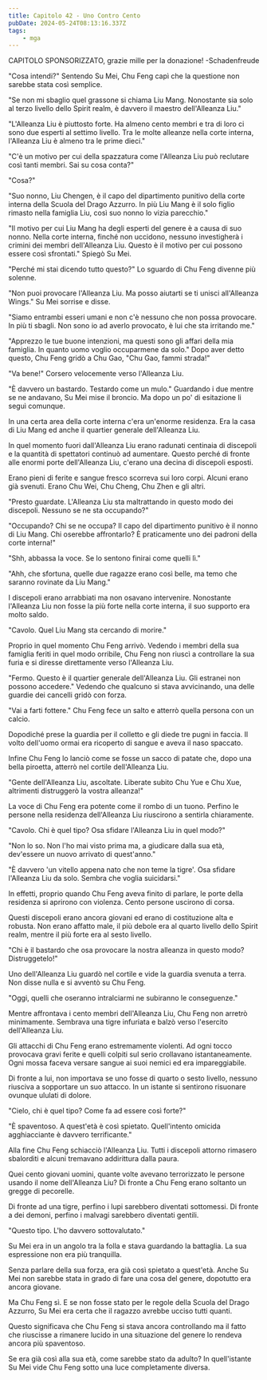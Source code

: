 ```yaml
---
title: Capitolo 42 - Uno Contro Cento
pubDate: 2024-05-24T08:13:16.337Z
tags:
    - mga
---
```



CAPITOLO SPONSORIZZATO, grazie mille per la donazione!
-Schadenfreude


"Cosa intendi?" Sentendo Su Mei, Chu Feng capì che la questione non sarebbe stata così semplice.


"Se non mi sbaglio quel grassone si chiama Liu Mang. Nonostante sia solo al terzo livello dello Spirit realm, è davvero il maestro dell'Alleanza Liu."


"L'Alleanza Liu è piuttosto forte. Ha almeno cento membri e tra di loro ci sono due esperti al settimo livello. Tra le molte alleanze nella corte interna, l'Alleanza Liu è almeno tra le prime dieci."


"C'è un motivo per cui della spazzatura come l'Alleanza Liu può reclutare così tanti membri. Sai su cosa conta?"


"Cosa?"


"Suo nonno, Liu Chengen, è il capo del dipartimento punitivo della corte interna della Scuola del Drago Azzurro. In più Liu Mang è il solo figlio rimasto nella famiglia Liu, così suo nonno lo vizia parecchio."


"Il motivo per cui Liu Mang ha degli esperti del genere è a causa di suo nonno. Nella corte interna, finché non uccidono, nessuno investigherà i crimini dei membri dell'Alleanza Liu. Questo è il motivo per cui possono essere così sfrontati." Spiegò Su Mei.


"Perché mi stai dicendo tutto questo?" Lo sguardo di Chu Feng divenne più solenne.


"Non puoi provocare l'Alleanza Liu. Ma posso aiutarti se ti unisci all'Alleanza Wings." Su Mei sorrise e disse.


"Siamo entrambi esseri umani e non c'è nessuno che non possa provocare. In più ti sbagli. Non sono io ad averlo provocato, è lui che sta irritando me."


"Apprezzo le tue buone intenzioni, ma questi sono gli affari della mia famiglia. In quanto uomo voglio occuparmene da solo." Dopo aver detto questo, Chu Feng gridò a Chu Gao, "Chu Gao, fammi strada!"


"Va bene!" Corsero velocemente verso l'Alleanza Liu.


"È davvero un bastardo. Testardo come un mulo." Guardando i due mentre se ne andavano, Su Mei mise il broncio. Ma dopo un po' di esitazione li seguì comunque.


In una certa area della corte interna c'era un'enorme residenza. Era la casa di Liu Mang ed anche il quartier generale dell'Alleanza Liu.


In quel momento fuori dall'Alleanza Liu erano radunati centinaia di discepoli e la quantità di spettatori continuò ad aumentare. Questo perché di fronte alle enormi porte dell'Alleanza Liu, c'erano una decina di discepoli esposti.


Erano pieni di ferite e sangue fresco scorreva sui loro corpi. Alcuni erano già svenuti.
Erano Chu Wei, Chu Cheng, Chu Zhen e gli altri.


"Presto guardate. L'Alleanza Liu sta maltrattando in questo modo dei discepoli. Nessuno se ne sta occupando?"


"Occupando? Chi se ne occupa? Il capo del dipartimento punitivo è il nonno di Liu Mang. Chi oserebbe affrontarlo? È praticamente uno dei padroni della corte interna!"


"Shh, abbassa la voce. Se lo sentono finirai come quelli lì."


"Ahh, che sfortuna, quelle due ragazze erano così belle, ma temo che saranno rovinate da Liu Mang."


I discepoli erano arrabbiati ma non osavano intervenire. Nonostante l'Alleanza Liu non fosse la più forte nella corte interna, il suo supporto era molto saldo.


"Cavolo. Quel Liu Mang sta cercando di morire."


Proprio in quel momento Chu Feng arrivò. Vedendo i membri della sua famiglia feriti in quel modo orribile, Chu Feng non riuscì a controllare la sua furia e si diresse direttamente verso l'Alleanza Liu.


"Fermo. Questo è il quartier generale dell'Alleanza Liu. Gli estranei non possono accedere." Vedendo che qualcuno si stava avvicinando, una delle guardie dei cancelli gridò con forza.


"Vai a farti fottere." Chu Feng fece un salto e atterrò quella persona con un calcio.


Dopodiché prese la guardia per il colletto e gli diede tre pugni in faccia. Il volto dell'uomo ormai era ricoperto di sangue e aveva il naso spaccato.


Infine Chu Feng lo lanciò come se fosse un sacco di patate che, dopo una bella piroetta, atterrò nel cortile dell'Alleanza Liu.


"Gente dell'Alleanza Liu, ascoltate. Liberate subito Chu Yue e Chu Xue, altrimenti distruggerò la vostra alleanza!"


La voce di Chu Feng era potente come il rombo di un tuono. Perfino le persone nella residenza dell'Alleanza Liu riuscirono a sentirla chiaramente.


"Cavolo. Chi è quel tipo? Osa sfidare l'Alleanza Liu in quel modo?"


"Non lo so. Non l'ho mai visto prima ma, a giudicare dalla sua età, dev'essere un nuovo arrivato di quest'anno."


"È davvero 'un vitello appena nato che non teme la tigre'. Osa sfidare l'Alleanza Liu da solo. Sembra che voglia suicidarsi."


In effetti, proprio quando Chu Feng aveva finito di parlare, le porte della residenza si aprirono con violenza. Cento persone uscirono di corsa.


Questi discepoli erano ancora giovani ed erano di costituzione alta e robusta. Non erano affatto male, il più debole era al quarto livello dello Spirit realm, mentre il più forte era al sesto livello.


"Chi è il bastardo che osa provocare la nostra alleanza in questo modo? Distruggetelo!"


Uno dell'Alleanza Liu guardò nel cortile e vide la guardia svenuta a terra. Non disse nulla e si avventò su Chu Feng.


"Oggi, quelli che oseranno intralciarmi ne subiranno le conseguenze."


Mentre affrontava i cento membri dell'Alleanza Liu, Chu Feng non arretrò minimamente. Sembrava una tigre infuriata e balzò verso l'esercito dell'Alleanza Liu.


Gli attacchi di Chu Feng erano estremamente violenti. Ad ogni tocco provocava gravi ferite e quelli colpiti sul serio crollavano istantaneamente. Ogni mossa faceva versare sangue ai suoi nemici ed era impareggiabile.


Di fronte a lui, non importava se uno fosse di quarto o sesto livello, nessuno riusciva a sopportare un suo attacco.
In un istante si sentirono risuonare ovunque ululati di dolore.


"Cielo, chi è quel tipo? Come fa ad essere così forte?"


"È spaventoso. A quest'età è così spietato. Quell'intento omicida agghiacciante è davvero terrificante."


Alla fine Chu Feng schiacciò l'Alleanza Liu.
Tutti i discepoli attorno rimasero sbalorditi e alcuni tremavano addirittura dalla paura.


Quei cento giovani uomini, quante volte avevano terrorizzato le persone usando il nome dell'Alleanza Liu? Di fronte a Chu Feng erano soltanto un gregge di pecorelle.


Di fronte ad una tigre, perfino i lupi sarebbero diventati sottomessi. Di fronte a dei demoni, perfino i malvagi sarebbero diventati gentili.


"Questo tipo. L'ho davvero sottovalutato."


Su Mei era in un angolo tra la folla e stava guardando la battaglia. La sua espressione non era più tranquilla.


Senza parlare della sua forza, era già così spietato a quest'età. Anche Su Mei non sarebbe stata in grado di fare una cosa del genere, dopotutto era ancora giovane.


Ma Chu Feng sì. E se non fosse stato per le regole della Scuola del Drago Azzurro, Su Mei era certa che il ragazzo avrebbe ucciso tutti quanti.


Questo significava che Chu Feng si stava ancora controllando ma il fatto che riuscisse a rimanere lucido in una situazione del genere lo rendeva ancora più spaventoso.


Se era già così alla sua età, come sarebbe stato da adulto? In quell'istante Su Mei vide Chu Feng sotto una luce completamente diversa.



